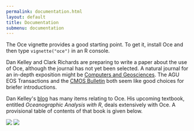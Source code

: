 ```yaml
---
permalink: documentation.html
layout: default
title: Documentation
submenu: documentation
---
```


The Oce vignette provides a good starting point.  To get it, install Oce and
then type `vignette("oce")` in an R console.

Dan Kelley and Clark Richards are preparing to write a paper about the use
of Oce, although the journal has not yet been selected.  A natural journal for
    an in-depth exposition might be <a
        href="http://www.journals.elsevier.com/computers-and-geosciences/">Computers
        and Geosciences</a>.  The AGU EOS Transactions and the <a
    href="http://www.cmos.ca/site/cmos_bulletin">CMOS Bulletin</a> both seem
like good choices for briefer introductions.

Dan Kelley's [blog](http://dankelley.github.io/blog) has many items relating to
Oce.  His upcoming textbook, entitled *Oceanographic Analysis with R*, deals
extensively with Oce.  A provisional table of contents of that book is given
below.

<img src="{{ site.url }}/oce/web/oar-toc-1.png">

<img src="{{ site.url }}/oce/web/oar-toc-2.png">

